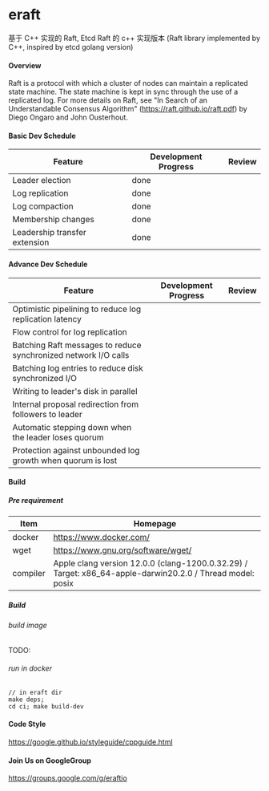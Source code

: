 # eraft
基于 C++ 实现的 Raft, Etcd Raft 的 c++ 实现版本 (Raft library implemented by C++, inspired by etcd golang version)

#### Overview

Raft is a protocol with which a cluster of nodes can maintain a replicated state machine. The state machine is kept in sync through the use of a replicated log. For more details on Raft, see "In Search of an Understandable Consensus Algorithm" (https://raft.github.io/raft.pdf) by Diego Ongaro and John Ousterhout.

#### Basic Dev Schedule

| Feature                       | Development Progress | Review |
| ----------------------------- | -------------------- | ------ |
| Leader election               |          done            |        |
| Log replication               |          done            |        |
| Log compaction                |          done            |        |
| Membership changes            |          done            |        |
| Leadership transfer extension |          done            |        |

#### Advance Dev Schedule

| Feature                                                      | Development Progress | Review |
| ------------------------------------------------------------ | -------------------- | ------ |
| Optimistic pipelining to reduce log replication latency      |                      |        |
| Flow control for log replication                             |                      |        |
| Batching Raft messages to reduce synchronized network I/O calls |                      |        |
| Batching log entries to reduce disk synchronized I/O         |                      |        |
| Writing to leader's disk in parallel                         |                      |        |
| Internal proposal redirection from followers to leader       |                      |        |
| Automatic stepping down when the leader loses quorum         |                      |        |
| Protection against unbounded log growth when quorum is lost  |                      |        |

#### Build

##### Pre requirement

| Item     | Homepage                                                     |
| -------- | ------------------------------------------------------------ |
| docker   | https://www.docker.com/                                      |
| wget     | https://www.gnu.org/software/wget/                           |
| compiler | Apple clang version 12.0.0 (clang-1200.0.32.29) / Target: x86_64-apple-darwin20.2.0 / Thread model: posix |

##### Build

###### build image
TODO:

###### run in docker
```
// in eraft dir
make deps;
cd ci; make build-dev
```

#### Code Style
https://google.github.io/styleguide/cppguide.html

#### Join Us on GoogleGroup

https://groups.google.com/g/eraftio

